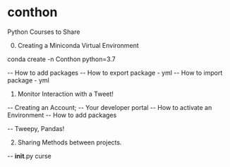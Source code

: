 # conthon
Python Courses to Share



00. Creating a Miniconda Virtual Environment

conda create -n Conthon python=3.7

-- How to add packages
-- How to export package - yml
-- How to import package - yml

01. Monitor Interaction with a Tweet!

-- Creating an Account;
-- Your developer portal
-- How to activate an Environment
-- How to add packages

-- Tweepy, Pandas!

02. Sharing Methods between projects.

-- __init__.py curse







